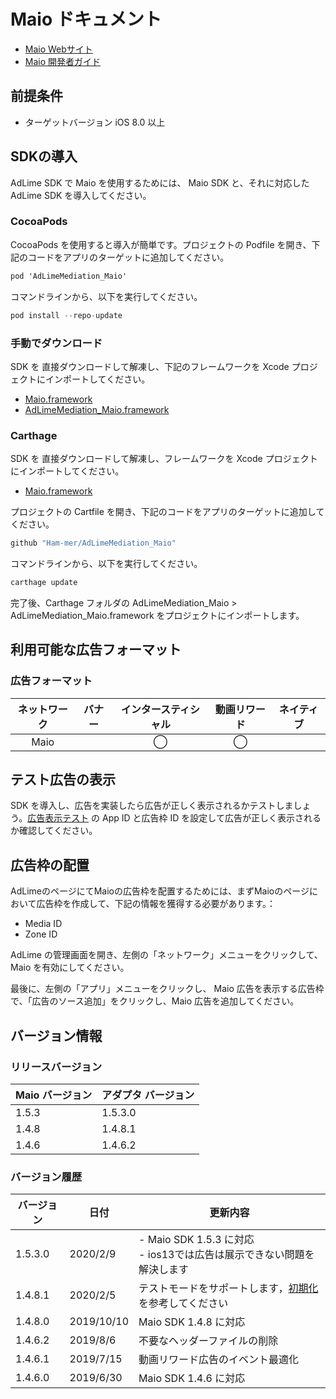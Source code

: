 # Maio ドキュメント
- [Maio Webサイト](https://maio.jp/)
- [Maio 開発者ガイド](https://github.com/imobile-maio/maio-iOS-SDK)

## 前提条件
- ターゲットバージョン iOS 8.0 以上

## SDKの導入

AdLime SDK で Maio を使用するためには、 Maio SDK と、それに対応した AdLime SDK を導入してください。

### CocoaPods

CocoaPods を使用すると導入が簡単です。プロジェクトの Podfile を開き、下記のコードをアプリのターゲットに追加してください。
```objectivec
pod 'AdLimeMediation_Maio'
```

コマンドラインから、以下を実行してください。
```objectivec
pod install --repo-update
```

### 手動でダウンロード
SDK を 直接ダウンロードして解凍し、下記のフレームワークを Xcode プロジェクトにインポートしてください。
- [Maio.framework](https://github.com/imobile-maio/maio-iOS-SDK/releases/download/v1.5.3/Maio.framework.zip)
- [AdLimeMediation_Maio.framework](https://github.com/Ham-mer/AdLime-iOS-Pub/raw/master/DownloadZip/AdLimeMediation_Maio/1.5.3.0.zip)

### Carthage
SDK を 直接ダウンロードして解凍し、フレームワークを Xcode プロジェクトにインポートしてください。
- [Maio.framework](https://github.com/imobile-maio/maio-iOS-SDK/releases/download/v1.5.3/Maio.framework.zip)

プロジェクトの Cartfile を開き、下記のコードをアプリのターゲットに追加してください。
```objectivec
github "Ham-mer/AdLimeMediation_Maio"
```

コマンドラインから、以下を実行してください。
```objectivec
carthage update
```

完了後、Carthage フォルダの AdLimeMediation_Maio > AdLimeMediation_Maio.framework をプロジェクトにインポートします。

## 利用可能な広告フォーマット

### 広告フォーマット
|ネットワーク|バナー|インタースティシャル|動画リワード|ネイティブ|
|:-----:|:----:|:----------:|:------:|:----:|
|Maio   |      | ◯          |◯       |      |

## テスト広告の表示
SDK を導入し、広告を実装したら広告が正しく表示されるかテストしましょう。[広告表示テスト](./test.md#Maio) の App ID と広告枠 ID を設定して広告が正しく表示されるか確認してください。

## 広告枠の配置
AdLimeのページにてMaioの広告枠を配置するためには、まずMaioのページにおいて広告枠を作成して、下記の情報を獲得する必要があります。：  
- Media ID
- Zone ID

AdLime の管理画面を開き、左側の「ネットワーク」メニューをクリックして、Maio を有効にしてください。

最後に、左側の「アプリ」メニューをクリックし、 Maio 広告を表示する広告枠で、「広告のソース追加」をクリックし、Maio 広告を追加してください。

## バージョン情報

### リリースバージョン
| Maio バージョン    | アダプタ バージョン |
|:-----------------|:----------------|
| 1.5.3            | 1.5.3.0         |
| 1.4.8            | 1.4.8.1         |
| 1.4.6            | 1.4.6.2         |

### バージョン履歴
| バージョン        | 日付       | 更新内容                           |
|-----------------|------------|----------------------------------|
| 1.5.3.0         | 2020/2/9   | - Maio SDK 1.5.3 に対応<br>- ios13では広告は展示できない問題を解決します|
| 1.4.8.1         | 2020/2/5   | テストモードをサポートします，[初期化](./init.md)を参考してください|
| 1.4.8.0         | 2019/10/10 | Maio SDK 1.4.8 に対応          |
| 1.4.6.2         | 2019/8/6   | 不要なヘッダーファイルの削除|
| 1.4.6.1         | 2019/7/15  | 動画リワード広告のイベント最適化     |
| 1.4.6.0         | 2019/6/30  | Maio SDK 1.4.6 に対応          |

